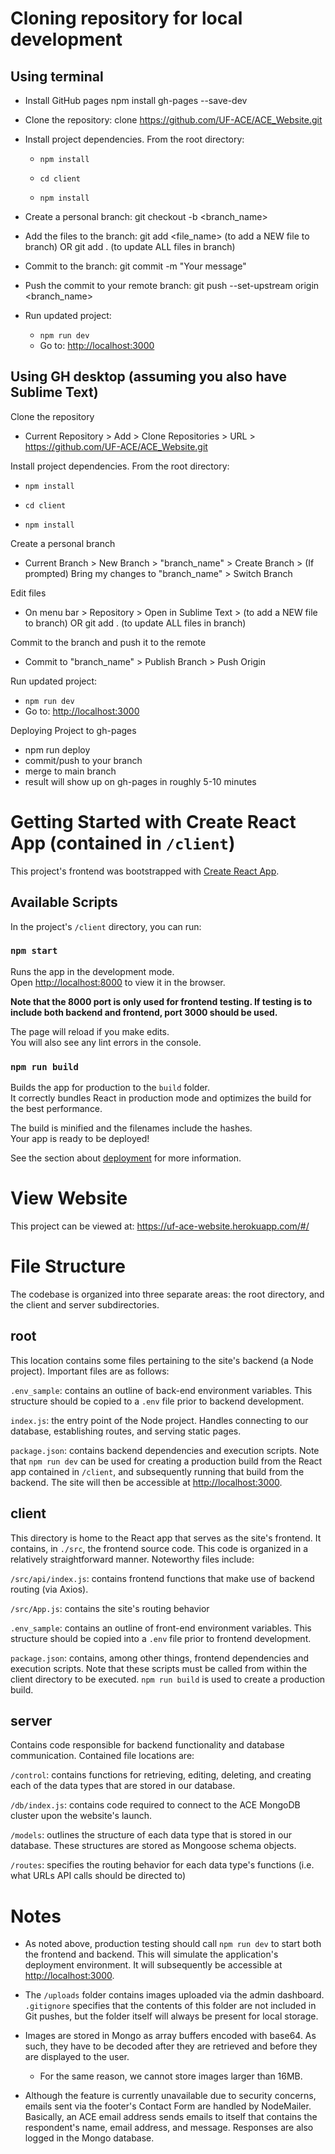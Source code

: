 # Cloning repository for local development
## Using terminal
* Install GitHub pages npm install gh-pages --save-dev

* Clone the repository: clone https://github.com/UF-ACE/ACE_Website.git

* Install project dependencies. From the root directory:

   * `npm install`

   * `cd client`

   * `npm install`

* Create a personal branch: git checkout -b <branch_name>

* Add the files to the branch: git add <file_name> (to add a NEW file to branch) OR git add . (to update ALL files in branch)

* Commit to the branch: git commit -m "Your message"

* Push the commit to your remote branch: git push --set-upstream origin <branch_name>

* Run updated project: 
    * `npm run dev`
    * Go to: [http://localhost:3000](http://localhost:3000)

## Using GH desktop (assuming you also have Sublime Text)

Clone the repository

* Current Repository > Add > Clone Repositories > URL > https://github.com/UF-ACE/ACE_Website.git

Install project dependencies. From the root directory:

* `npm install`

* `cd client`

* `npm install`

Create a personal branch

* Current Branch > New Branch > "branch_name" > Create Branch > (If prompted) Bring my changes to "branch_name" > Switch Branch

Edit files

* On menu bar > Repository > Open in Sublime Text > (to add a NEW file to branch) OR git add . (to update ALL files in branch)

Commit to the branch and push it to the remote

* Commit to "branch_name" > Publish Branch > Push Origin

Run updated project: 
* `npm run dev`
* Go to: [http://localhost:3000](http://localhost:3000)

Deploying Project to gh-pages
* npm run deploy
* commit/push to your branch
* merge to main branch
* result will show up on gh-pages in roughly 5-10 minutes

# Getting Started with Create React App (contained in `/client`)

This project's frontend was bootstrapped with [Create React App](https://github.com/facebook/create-react-app).

## Available Scripts

In the project's `/client` directory, you can run:

### `npm start`

Runs the app in the development mode.\
Open [http://localhost:8000](http://localhost:8000) to view it in the browser.

<b>Note that the 8000 port is only used for frontend testing. If testing is to include both backend and frontend, port 3000 should be used. </b>

The page will reload if you make edits.\
You will also see any lint errors in the console.

### `npm run build`

Builds the app for production to the `build` folder.\
It correctly bundles React in production mode and optimizes the build for the best performance.

The build is minified and the filenames include the hashes.\
Your app is ready to be deployed!

See the section about [deployment](https://facebook.github.io/create-react-app/docs/deployment) for more information.

# View Website
This project can be viewed at: https://uf-ace-website.herokuapp.com/#/

# File Structure
The codebase is organized into three separate areas: the root directory, and the client and server subdirectories.

## root
This location contains some files pertaining to the site's backend (a Node project). Important files are as follows:

`.env_sample`: contains an outline of back-end environment variables. This structure should be copied to a `.env` file prior to backend development.

`index.js`: the entry point of the Node project. Handles connecting to our database, establishing routes, and serving static pages. 

`package.json`: contains backend dependencies and execution scripts. Note that `npm run dev` can be used for creating a production build from the React app contained in `/client`, and subsequently running that build from the backend. The site will then be accessible at [http://localhost:3000](http://localhost:3000).

## client
This directory is home to the React app that serves as the site's frontend. It contains, in `./src`, the frontend source code. This code is organized in a relatively straightforward manner. Noteworthy files include:

 `/src/api/index.js`: contains frontend functions that make use of backend routing (via Axios).

`/src/App.js`: contains the site's routing behavior

`.env_sample`: contains an outline of front-end environment variables. This structure should be copied into a `.env` file prior to frontend development.

`package.json`: contains, among other things, frontend dependencies and execution scripts. Note that these scripts must be called from within the client directory to be executed. `npm run build` is used to create a production build.

## server
Contains code responsible for backend functionality and database communication. Contained file locations are:

`/control`: contains functions for retrieving, editing, deleting, and creating each of the data types that are stored in our database.

`/db/index.js`: contains code required to connect to the ACE MongoDB cluster upon the website's launch.

`/models`: outlines the structure of each data type that is stored in our database. These structures are stored as Mongoose schema objects.

`/routes`: specifies the routing behavior for each data type's functions (i.e. what URLs API calls should be directed to)

# Notes
- As noted above, production testing should call `npm run dev` to start both the frontend and backend. This will simulate the application's deployment environment. It will subsequently be accessible at [http://localhost:3000](http://localhost:3000).
- The `/uploads` folder contains images uploaded via the admin dashboard. `.gitignore` specifies that the contents of this folder are not included in Git pushes, but the folder itself will always be present for local storage.

- Images are stored in Mongo as array buffers encoded with base64. As such, they have to be decoded after they are retrieved and before they are displayed to the user.
    - For the same reason, we cannot store images larger than 16MB.

- Although the feature is currently unavailable due to security concerns, emails sent via the footer's Contact Form are handled by NodeMailer. Basically, an ACE email address sends emails to itself that contains the respondent's name, email address, and message. Responses are also logged in the Mongo database.
